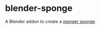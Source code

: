 # blender-sponge
A Blender addon to create a [menger sponge](https://en.wikipedia.org/wiki/Menger_sponge).
